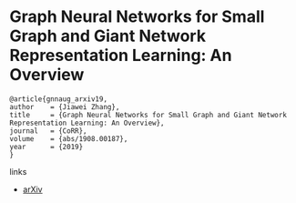 # Graph Neural Networks for Small Graph and Giant Network Representation Learning: An Overview

```
@article{gnnaug_arxiv19,
author    = {Jiawei Zhang},
title     = {Graph Neural Networks for Small Graph and Giant Network Representation Learning: An Overview},
journal   = {CoRR},
volume    = {abs/1908.00187},
year      = {2019}
}
```

links
- [arXiv](https://arxiv.org/abs/1908.00187)

